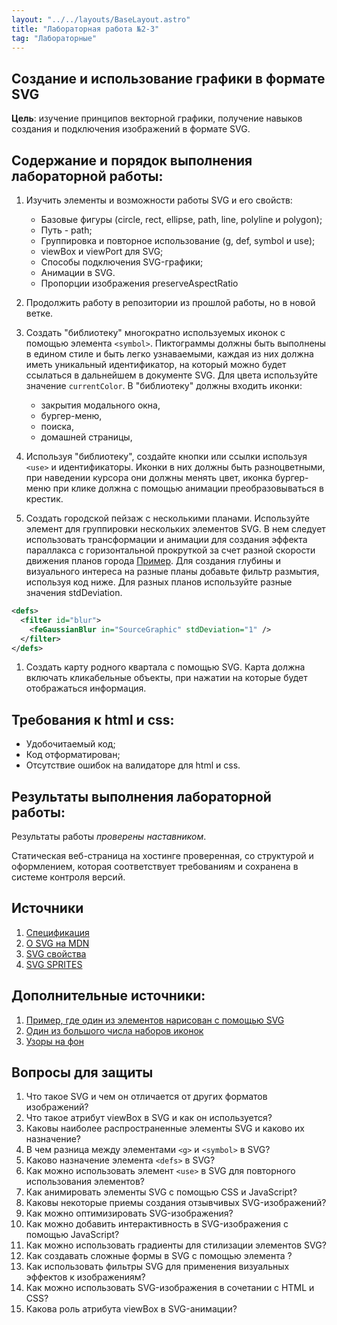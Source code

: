 ```yaml
---
layout: "../../layouts/BaseLayout.astro"
title: "Лабораторная работа №2-3"
tag: "Лабораторные"
---
```


## Создание и использование графики в формате SVG

**Цель**: изучение принципов векторной графики, получение навыков создания и подключения изображений в формате SVG.

## Содержание и порядок выполнения лабораторной работы:

1. Изучить элементы и возможности работы SVG и его свойств:

   - Базовые фигуры (circle, rect, ellipse, path, line, polyline и polygon);
   - Путь - path;
   - Группировка и повторное использование (g, def, symbol и use);
   - viewBox и viewPort для SVG;
   - Способы подключения SVG-графики;
   - Анимации в SVG.
   - Пропорции изображения preserveAspectRatio

1. Продолжить работу в репозитории из прошлой работы, но в новой ветке.

1. Создать "библиотеку" многократно используемых иконок с помощью элемента `<symbol>`. Пиктограммы должны быть выполнены в едином стиле и быть легко узнаваемыми, каждая из них должна иметь уникальный идентификатор, на который можно будет ссылаться в дальнейшем в документе SVG. Для цвета используйте значение `currentColor`. В "библиотеку" должны входить иконки:
   - закрытия модального окна,
   - бургер-меню,
   - поиска,
   - домашней страницы,
1. Используя "библиотеку", создайте кнопки или ссылки используя `<use>` и идентификаторы. Иконки в них должны быть разноцветными, при наведении курсора они должны менять цвет, иконка бургер-меню при клике должна с помощью анимации преобразовываться в крестик.

1. Создать городской пейзаж с несколькими планами. Используйте элемент <g> для группировки нескольких элементов SVG. В нем следует использовать трансформации и анимации для создания эффекта параллакса с горизонтальной прокруткой за счет разной скорости движения планов города [Пример](https://en.wikipedia.org/wiki/Parallax_scrolling#/media/File:Parallax_scroll.gif). Для создания глубины и визуального интереса на разные планы добавьте фильтр размытия, используя код ниже. Для разных планов используйте разные значения stdDeviation.

```xml
<defs>
  <filter id="blur">
    <feGaussianBlur in="SourceGraphic" stdDeviation="1" />
  </filter>
</defs>
```

1. Создать карту родного квартала с помощью SVG. Карта должна включать кликабельные объекты, при нажатии на которые будет отображаться информация.

## Требования к html и css:

- Удобочитаемый код;
- Код отформатирован;
- Отсутствие ошибок на валидаторе для html и css.

## Результаты выполнения лабораторной работы:

Результаты работы _проверены наставником_.

Статическая веб-страница на хостинге проверенная, со структурой и оформлением, которая соответствует требованиям и сохранена в системе контроля версий.

## Источники

1. [Спецификация](https://www.w3.org/TR/SVG2/)
1. [О SVG на MDN](https://developer.mozilla.org/ru/docs/Web/SVG/Tutorial/Getting_Started)
1. [SVG свойства](https://css-tricks.com/svg-properties-and-css/)
1. [SVG SPRITES](https://pepelsbey.dev/articles/svg-sprites/)

## Дополнительные источники:

1. [Пример, где один из элементов нарисован с помощью SVG](https://thecode.media/cloudly/)
1. [Один из большого числа наборов иконок](http://sergeychikin.ru/365)
1. [Узоры на фон](https://notchris.net/patterns/)

## Вопросы для защиты

1. Что такое SVG и чем он отличается от других форматов изображений?
1. Что такое атрибут viewBox в SVG и как он используется?
1. Каковы наиболее распространенные элементы SVG и каково их назначение?
1. В чем разница между элементами `<g>` и `<symbol>` в SVG?
1. Каково назначение элемента `<defs>` в SVG?
1. Как можно использовать элемент `<use>` в SVG для повторного использования элементов?
1. Как анимировать элементы SVG с помощью CSS и JavaScript?
1. Каковы некоторые приемы создания отзывчивых SVG-изображений?
1. Как можно оптимизировать SVG-изображения?
1. Как можно добавить интерактивность в SVG-изображения с помощью JavaScript?
1. Как можно использовать градиенты для стилизации элементов SVG?
1. Как создавать сложные формы в SVG с помощью элемента <path>?
1. Как использовать фильтры SVG для применения визуальных эффектов к изображениям?
1. Как можно использовать SVG-изображения в сочетании с HTML и CSS?
1. Какова роль атрибута viewBox в SVG-анимации?
